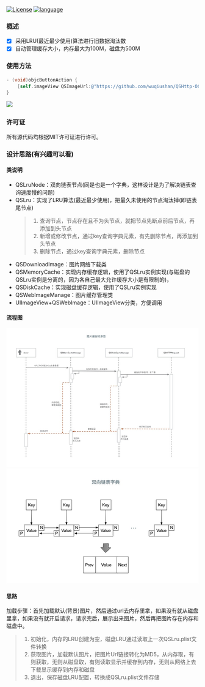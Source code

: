 [![License](https://img.shields.io/badge/license-MIT-blue.svg)](LICENSE) [![language](https://img.shields.io/badge/language-objective--c-green.svg)](1) 

### 概述
* [X] 采用LRU(最近最少使用)算法进行旧数据淘汰数
* [X] 自动管理缓存大小，内存最大为100M，磁盘为500M

### 使用方法
```Objective-C
- (void)objcButtonAction {
    [self.imageView QSImageUrl:@"https://github.com/wuqiushan/QSHttp-OC/raw/master/QSHttp-OC.png" defaultImage:nil];
}
```
![](https://github.com/wuqiushan/QSWebImage-ObjC/blob/master/QSWebImage.gif)

### 许可证
所有源代码均根据MIT许可证进行许可。

### 设计思路(有兴趣可以看)
#### 类说明
* QSLruNode：双向链表节点(同是也是一个字典，这样设计是为了解决链表查询速度慢的问题)  
* QSLru：实现了LRU算法(最近最少使用)，把最久未使用的节点淘汰掉(即链表尾节点)
    > 1. 查询节点，节点存在且不为头节点，就把节点先断点前后节点，再添加到头节点
    > 2. 新增或修改节点，通过key查询字典元素，有先删除节点，再添加到头节点
    > 3. 删除节点，通过key查询字典元素，删除节点
* QSDownloadImage：图片网络下载类
* QSMemoryCache：实现内存缓存逻辑，使用了QSLru实例实现(与磁盘的QSLru实例是分离的，因为各自己最大允许缓存大小是有限制的)，
* QSDiskCache：实现磁盘缓存逻辑，使用了QSLru实例实现
* QSWebImageManage：图片缓存管理类
* UIImageView+QSWebImage：UIImageView分类，方便调用
#### 流程图
![image](https://github.com/wuqiushan/QSWebImage-ObjC/blob/master/%E5%9B%BE%E7%89%87%E7%BC%93%E5%AD%98%E6%97%B6%E5%BA%8F%E5%9B%BE.jpg)
![image](https://github.com/wuqiushan/QSCache-ObjC/blob/master/链表图.jpg)

#### 思路
加载步骤：首先加载默认(背景)图片，然后通过url去内存里拿，如果没有就从磁盘里拿，如果没有就开启请求，请求完后，展示出来图片，然后再把图片存在内存和磁盘中。
> 1. 初始化，内存的LRU创建为空，磁盘LRU通过读取上一次QSLru.plist文件转换
> 2. 获取图片，加载默认图片，把图片Url链接转化为MD5，从内存取，有则获取，无则从磁盘取，有则读取显示并缓存到内存，无则从网络上去下载显示缓存到内存和磁盘
> 3. 退出，保存磁盘LRU配置，转换成QSLru.plist文件存储